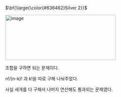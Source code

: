 <p>$\bf{\large{\color{#636462}Silver 2}}$</p>

<img width="350" height="142" alt="image" src="https://github.com/user-attachments/assets/be8d92e0-91ec-49d8-b8ac-57cfecb8140a" />

조합을 구하면 되는 문제이다.

n!/(n-k)! 과 k!을 따로 구해 나눠주었다.

사실 세개를 다 구해서 나머지 연산해도 통과되는 문제였다.
